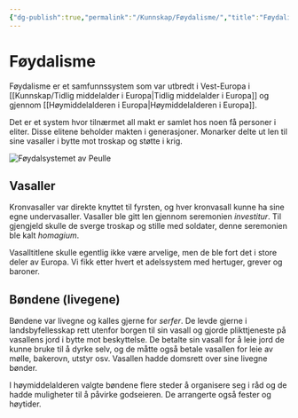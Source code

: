 ```yaml
---
{"dg-publish":true,"permalink":"/Kunnskap/Føydalisme/","title":"Føydalisme","tags":["historie"]}
---
```


# Føydalisme
Føydalisme er et samfunnssystem som var utbredt i Vest-Europa i [[Kunnskap/Tidlig middelalder i Europa\|Tidlig middelalder i Europa]] og gjennom [[Høymiddelalderen i Europa\|Høymiddelalderen i Europa]].

Det er et system hvor tilnærmet all makt er samlet hos noen få personer i eliter. Disse elitene beholder makten i generasjoner. Monarker delte ut len til sine vasaller i bytte mot troskap og støtte i krig. 

![Føydalsystemet av Peulle](https://media.snl.no/media/139026/standard_F%C3%B8ydalsystem_1_.jpg)

## Vasaller
Kronvasaller var direkte knyttet til fyrsten, og hver kronvasall kunne ha sine egne undervasaller. 
Vasaller ble gitt len gjennom seremonien *investitur*. Til gjengjeld skulle de sverge troskap og stille med soldater, denne seremonien ble kalt *homagium*.

Vasalltitlene skulle egentlig ikke være arvelige, men de ble fort det i store deler av Europa. Vi fikk etter hvert et adelssystem med hertuger, grever og baroner.

## Bøndene (livegene)
Bøndene var livegne og kalles gjerne for *serfer*. De levde gjerne i landsbyfellesskap rett utenfor borgen til sin vasall og gjorde plikttjeneste på vasallens jord i bytte mot beskyttelse. De betalte sin vasall for å leie jord de kunne bruke til å dyrke selv, og de måtte også betale vasallen for leie av mølle, bakerovn, utstyr osv. Vasallen hadde domsrett over sine livegne bønder.

I høymiddelalderen valgte bøndene flere steder å organisere seg i råd og de hadde muligheter til å påvirke godseieren. De arrangerte også fester og høytider.
